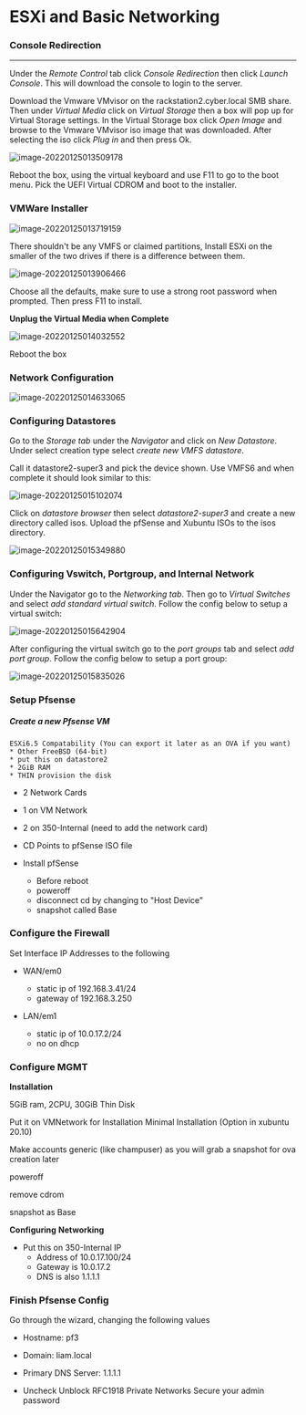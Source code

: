 # ESXi and Basic Networking

### 

### Console Redirection

------

Under the *Remote Control* tab click *Console Redirection* then click *Launch Console*. This will download the console to login to the server.

Download the Vmware VMvisor on the rackstation2.cyber.local SMB share. Then under *Virtual Media* click on *Virtual Storage* then a box will pop up for Virtual Storage settings. In the Virtual Storage box click *Open Image* and browse to the Vmware VMvisor iso image that was downloaded. After selecting the iso click *Plug in* and then press Ok.

![image-20220125013509178](https://github.com/liamb8/sys350/blob/main/Pictures/VirtualStorage.JPG)

Reboot the box, using the virtual keyboard and use F11 to go to the boot menu. Pick the UEFI Virtual CDROM and boot to the installer.

### VMWare Installer

![image-20220125013719159](https://github.com/liamb8/sys350/blob/main/Pictures/VmwareInstaller.JPG)

There shouldn't be any VMFS or claimed partitions, Install ESXi on the smaller of the two drives if there is a difference between them.

![image-20220125013906466](https://github.com/liamb8/sys350/blob/main/Pictures/DiskSelection.JPG)

 Choose all the defaults, make sure to use a strong root password when prompted. Then press F11 to install. 

**Unplug the Virtual Media when Complete**

![image-20220125014032552](https://github.com/liamb8/sys350/blob/main/Pictures/UnplugVirtualStorage.JPG)

Reboot the box

### Network Configuration

![image-20220125014633065](https://github.com/liamb8/sys350/blob/main/Pictures/ExsiNetwork.JPG)



### Configuring Datastores

Go to the *Storage tab* under the *Navigator* and click on *New Datastore*. Under select creation type select *create new VMFS datastore*. 

Call it datastore2-super3 and pick the device shown. Use VMFS6 and when complete it should look similar to this:

![image-20220125015102074](https://github.com/liamb8/sys350/blob/main/Pictures/DataStoreLists.jpg)

Click on *datastore browser* then select *datastore2-super3* and create a new directory called isos. Upload the pfSense and Xubuntu ISOs to the isos directory. 

![image-20220125015349880](https://github.com/liamb8/sys350/blob/main/Pictures/UploadIsos.JPG)

### 

### Configuring Vswitch, Portgroup, and Internal Network

Under the Navigator go to the *Networking tab*. Then go to *Virtual Switches* and select *add standard virtual switch*. Follow the config below to setup a virtual switch:

![image-20220125015642904](https://github.com/liamb8/sys350/blob/main/Pictures/NewVirtSwitch.jpg)

After configuring the virtual switch go to the *port groups* tab and select *add port group*. Follow the config below to setup a port group:

![image-20220125015835026](https://github.com/liamb8/sys350/blob/main/Pictures/NewPortGroup.jpg)

### Setup Pfsense

##### Create a new Pfsense VM

```
ESXi6.5 Compatability (You can export it later as an OVA if you want)
* Other FreeBSD (64-bit) 
* put this on datastore2 
* 2GiB RAM 
* THIN provision the disk
```

- 2 Network Cards 

- 1 on VM Network 

- 2 on 350-Internal (need to add the network card) 

- CD Points to pfSense ISO file 

- Install pfSense
  - Before reboot 
  - poweroff 
  - disconnect cd by changing to "Host Device" 
  - snapshot called Base 

### Configure the Firewall

Set Interface IP Addresses to the following 

- WAN/em0 
  - static ip of 192.168.3.41/24
  - gateway of 192.168.3.250 

- LAN/em1 
  - static ip of 10.0.17.2/24 
  - no on dhcp

### Configure MGMT

**Installation**  

5GiB ram, 2CPU, 30GiB Thin Disk

Put it on VMNetwork for Installation Minimal Installation (Option in xubuntu 20.10)

Make accounts generic (like champuser) as you will grab a snapshot for ova creation later

poweroff

remove cdrom 

snapshot as Base

 **Configuring** **Networking** 

- Put this on 350-Internal IP
  - Address of 10.0.17.100/24
  - Gateway is 10.0.17.2 
  - DNS is also 1.1.1.1 

### Finish Pfsense Config

Go through the wizard, changing the following values 

- Hostname: pf3

- Domain: liam.local
- Primary DNS Server: 1.1.1.1 
- Uncheck Unblock RFC1918 Private Networks Secure your admin password 

